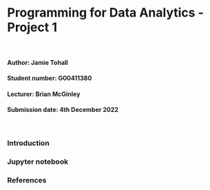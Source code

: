 # Programming for Data Analytics - Project 1

<br/>

#### Author: Jamie Tohall <br/>
#### Student number: G00411380
#### Lecturer: Brian McGinley
#### Submission date: 4th December 2022

<br/>

### Introduction

### Jupyter notebook

### References

